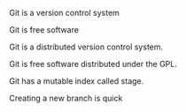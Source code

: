 Git is a version control system

Git is free software

Git is a distributed version control system.

Git is free software distributed under the GPL. 

 Git has a mutable index called stage.

Creating a new branch is quick